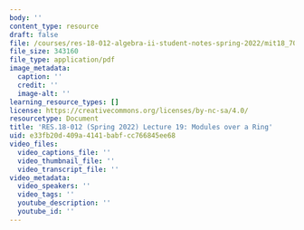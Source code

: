 ```yaml
---
body: ''
content_type: resource
draft: false
file: /courses/res-18-012-algebra-ii-student-notes-spring-2022/mit18_702s22_lect19.pdf
file_size: 343160
file_type: application/pdf
image_metadata:
  caption: ''
  credit: ''
  image-alt: ''
learning_resource_types: []
license: https://creativecommons.org/licenses/by-nc-sa/4.0/
resourcetype: Document
title: 'RES.18-012 (Spring 2022) Lecture 19: Modules over a Ring'
uid: e33fb20d-409a-4141-babf-cc766845ee68
video_files:
  video_captions_file: ''
  video_thumbnail_file: ''
  video_transcript_file: ''
video_metadata:
  video_speakers: ''
  video_tags: ''
  youtube_description: ''
  youtube_id: ''
---
```

